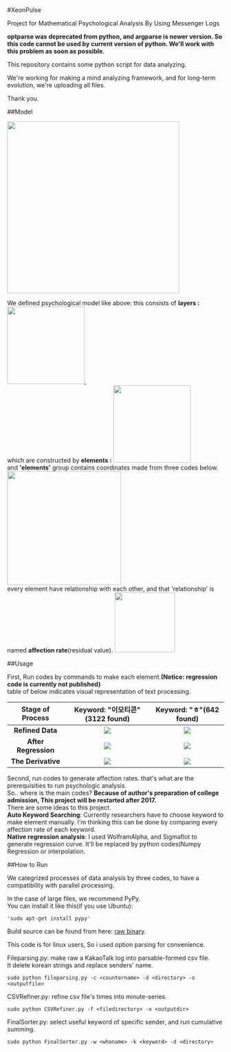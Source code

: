 #XeonPulse

Project for Mathematical Psychological Analysis By Using Messenger Logs

**optparse was deprecated from python, and argparse is newer version. So this code cannot be used by current version of python. We'll work with this problem as soon as possible.**

This repository contains some python script for data analyzing.

We're working for making a mind analyzing framework, and for long-term evolution, we're uploading all files.

Thank you.

##Model

<img src="https://github.com/cheon7886/XeonPulse/blob/master/img/Topology.png" width="400px">

We defined psychological model like above: this consists of **layers :** <img src="https://github.com/cheon7886/XeonPulse/blob/master/img/Entry.png" width="180px">,    
which are constructed by **elements :** <img src="https://github.com/cheon7886/XeonPulse/blob/master/img/Layer.png" width="180px">    
and **'elements'** group contains coordinates made from three codes below.
<img src="https://github.com/cheon7886/XeonPulse/blob/master/img/Element.png" width="265px">    
every element have relationship with each other, and that 'relationship' is named **affection rate**(residual value).
<img src="https://github.com/cheon7886/XeonPulse/blob/master/img/AffRate.png" width="140px">

##Usage

First, Run codes by commands to make each element.**(Notice: regression code is currently not published)**    
table of below indicates visual representation of text processing.    

|Stage of Process| Keyword: "이모티콘"(3122 found)| Keyword: "ㅎ"(642 found)|
| :-------------: | :-------------: |:-------------:|
|**Refined Data**| <img src="https://github.com/cheon7886/XeonPulse/blob/readme/img/emo3.png"> | <img src="https://github.com/cheon7886/XeonPulse/blob/readme/img/h03.png"> |
|**After Regression**| <img src="https://github.com/cheon7886/XeonPulse/blob/readme/img/emo1.png"> | <img src="https://github.com/cheon7886/XeonPulse/blob/readme/img/h01.png"> |
|**The Derivative**| <img src="https://github.com/cheon7886/XeonPulse/blob/readme/img/emo2.png"> | <img src="https://github.com/cheon7886/XeonPulse/blob/readme/img/h02.png"> |

Second, run codes to generate affection rates. that's what are the prerequisities to run psychologic analysis.    
So.. where is the main codes? **Because of author's preparation of college admission, This project will be restarted after 2017.**    
There are some ideas to this project.    
**Auto Keyword Searching**: Currently researchers have to choose keyword to make element manually. I'm thinking this can be done by comparing every affection rate of each keyword.    
**Native regression analysis**: I used WolframAlpha, and Sigmaflot to generate regression curve. It'll be replaced by python codes(Numpy Regression or interpolation.

##How to Run

We categrized processes of data analysis by three codes, to have a compatibility with parallel processing. 

In the case of large files, we recommend PyPy.    
You can install it like this(if you use Ubuntu):

    'sudo apt-get install pypy'

Build source can be found from here: [raw binary](http://pypy.org/download.html).

This code is for linux users, So i used option parsing for convenience.

Fileparsing.py: make raw a KakaoTalk log into parsable-formed csv file.    
It delete korean strings and replace senders' name.

    sudo python fileparsing.py -c <countername> -d <directory> -o <outputfile>
    
CSVRefiner.py: refine csv file's times into minute-series.

    sudo python CSVRefiner.py -f <filedirectory> -o <outputdir>

FinalSorter.py: select useful keyword of specific sender, and run cumulative summing.

    sudo python FinalSorter.py -w <whoname> -k <keyword> -d <directory>
